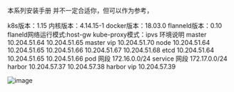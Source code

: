 本系列安装手册 并不一定合适你，但可以作为参考，

k8s版本：1.15
内核版本：4.14.15-1
docker版本：18.03.0
flanneld版本：0.10
flaneld网络运行模式:host-gw
kube-proxy模式：ipvs
环境说明
master 
10.204.51.64
10.204.51.65
master vip
10.204.51.70
node
10.204.51.64
10.204.51.65
10.204.51.66
10.204.51.67
10.204.51.68
etcd
10.204.51.64
10.204.51.65
10.204.51.66
pod 网段
172.16.0.0/24
service 网段
172.17.0.0/24
harbor
10.204.57.37
10.204.57.38
harbor vip
10.204.57.39

![image](https://github.com/Lincoln-dac/kube-linux/blob/master/pic/640.png)

